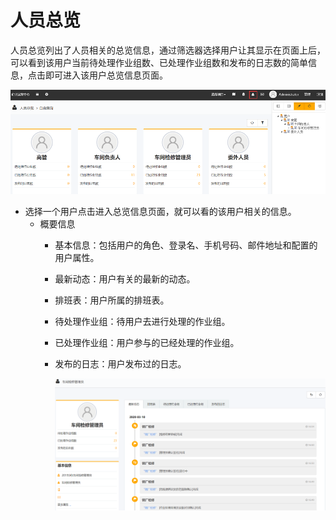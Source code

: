 # 人员总览

人员总览列出了人员相关的总览信息，通过筛选器选择用户让其显示在页面上后，可以看到该用户当前待处理作业组数、已处理作业组数和发布的日志数的简单信息，点击即可进入该用户总览信息页面。

![web](./images/renyuanzonglan1.png)

* 选择一个用户点击进入总览信息页面，就可以看的该用户相关的信息。
  * 概要信息
    * 基本信息：包括用户的角色、登录名、手机号码、邮件地址和配置的用户属性。
    * 最新动态：用户有关的最新的动态。
    * 排班表：用户所属的排班表。
    * 待处理作业组：待用户去进行处理的作业组。
    * 已处理作业组：用户参与的已经处理的作业组。
    * 发布的日志：用户发布过的日志。

      ![web](./images/renyuanzonglan2.png)